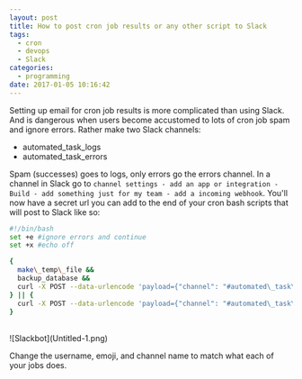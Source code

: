 ```yaml
---
layout: post
title: How to post cron job results or any other script to Slack
tags:
  - cron
  - devops
  - Slack
categories:
  - programming
date: 2017-01-05 10:16:42
---
```


Setting up email for cron job results is more complicated than using Slack. And is dangerous when users become accustomed to lots of cron job spam and ignore errors. Rather make two Slack channels:

* automated\_task\_logs
* automated\_task\_errors

Spam (successes) goes to logs, only errors go the errors channel. In a channel in Slack go to `channel settings - add an app or integration - Build - add something just for my team - add a incoming webhook`. You'll now have a secret url you can add to the end of your cron bash scripts that will post to Slack like so:

```bash
#!/bin/bash
set +e #ignore errors and continue
set +x #echo off

{
  make\_temp\_file &&
  backup_database &&  
  curl -X POST --data-urlencode 'payload={"channel": "#automated\_task\_logs", "username": "SSL\_bot", "text": "SSL certificate upgraded successfully", "icon\_emoji": ":scroll:"}' https://hooks.slack.com/services/A02TFF7EE/HK63KNHCM/ABat54LXcG6JPIaUlCW15kjLA
} || {
  curl -X POST --data-urlencode 'payload={"channel": "#automated\_task\_errors", "username": "SSL\_bot", "text": "SSL certificate upgrade failed", "icon\_emoji": ":scroll:"}' https://hooks.slack.com/services/A02TFF7EE/HK63KNHCM/ABat54LXcG6JPIaUlCW15kjLA
}
```
<br/>
![Slackbot](Untitled-1.png)

Change the username, emoji, and channel name to match what each of your jobs does.
